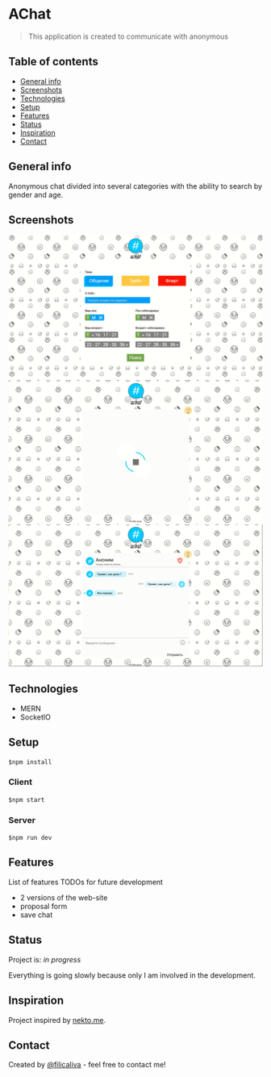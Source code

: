 # AChat
>This application is created to communicate with anonymous

## Table of contents
* [General info](#general-info)
* [Screenshots](#screenshots)
* [Technologies](#technologies)
* [Setup](#setup)
* [Features](#features)
* [Status](#status)
* [Inspiration](#inspiration)
* [Contact](#contact)

## General info
 Anonymous chat divided into several categories with the ability to search by gender and age. 

## Screenshots
![Example screenshot](./img/screenshot.png)
![Example screenshot](./img/screenshot_02.png)
![Example screenshot](./img/screenshot_03.png)

## Technologies
* MERN
* SocketIO 


## Setup
``` node
$npm install
```

### Client 
``` node
$npm start
```

### Server
``` node
$npm run dev
```



## Features
List of features TODOs for future development
* 2 versions of the web-site
* proposal form 
* save chat 


## Status
Project is: _in progress_

Everything is going slowly because only I am involved in the development.


## Inspiration
Project inspired by [nekto.me](http://nekto.me/).

## Contact
Created by [@filicaliva](https://www.linkedin.com/in/vfilimonchuk/) - feel free to contact me!